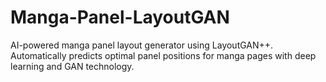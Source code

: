 # Manga-Panel-LayoutGAN
AI-powered manga panel layout generator using LayoutGAN++. Automatically predicts optimal panel positions for manga pages with deep learning and GAN technology.

